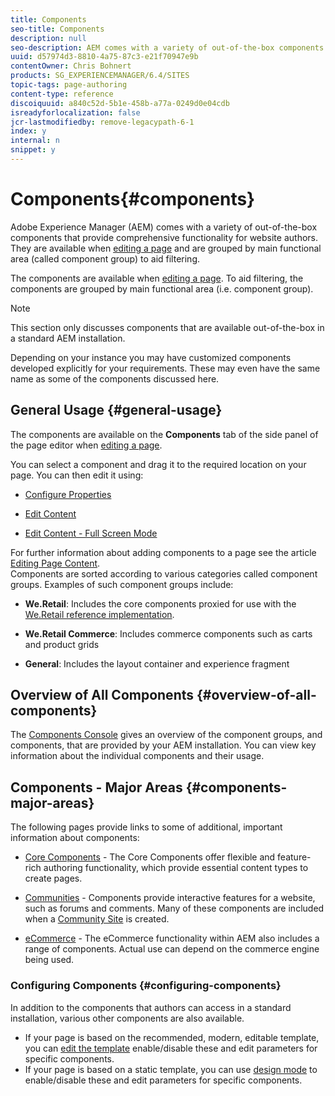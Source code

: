 ```yaml
---
title: Components
seo-title: Components
description: null
seo-description: AEM comes with a variety of out-of-the-box components that provide comprehensive functionality for website authors
uuid: d57974d3-8810-4a75-87c3-e21f70947e9b
contentOwner: Chris Bohnert
products: SG_EXPERIENCEMANAGER/6.4/SITES
topic-tags: page-authoring
content-type: reference
discoiquuid: a840c52d-5b1e-458b-a77a-0249d0e04cdb
isreadyforlocalization: false
jcr-lastmodifiedby: remove-legacypath-6-1
index: y
internal: n
snippet: y
---
```


# Components{#components}

Adobe Experience Manager (AEM) comes with a variety of out-of-the-box components that provide comprehensive functionality for website authors. They are available when [editing a page](../../authoring/using/editing-content.md) and are grouped by main functional area (called component group) to aid filtering.

The components are available when [editing a page](../../authoring/using/editing-content.md). To aid filtering, the components are grouped by main functional area (i.e. component group).

>[!NOTE]
>
>This section only discusses components that are available out-of-the-box in a standard AEM installation.
>
>Depending on your instance you may have customized components developed explicitly for your requirements. These may even have the same name as some of the components discussed here.

## General Usage {#general-usage}

The components are available on the **Components** tab of the side panel of the page editor when [editing a page](../../authoring/using/editing-content.md).

You can select a component and drag it to the required location on your page. You can then edit it using:

* [Configure Properties](../../authoring/using/editing-page-properties.md)
* [Edit Content](../../authoring/using/editing-content.md)  

* [Edit Content - Full Screen Mode](../../authoring/using/editing-content.md#main-pars-title-31)

For further information about adding components to a page see the article [Editing Page Content](../../authoring/using/editing-content.md).  
Components are sorted according to various categories called component groups. Examples of such component groups include:

* **We.Retail**: Includes the core components proxied for use with the [We.Retail reference implementation](../../developing/using/we-retail.md).  

* **We.Retail Commerce**: Includes commerce components such as carts and product grids  

* **General**: Includes the layout container and experience fragment

## Overview of All Components {#overview-of-all-components}

The [Components Console](../../authoring/using/default-components-console.md) gives an overview of the component groups, and components, that are provided by your AEM installation. You can view key information about the individual components and their usage.

## Components - Major Areas {#components-major-areas}

The following pages provide links to some of additional, important information about components:

* [Core Components](/content/help/en/experience-manager/core-components/user-guide) - The Core Components offer flexible and feature-rich authoring functionality, which provide essential content types to create pages.  

* [Communities](/content/help/en/experience-manager/6-4/communities/using/author-communities) - Components provide interactive features for a website, such as forums and comments. Many of these components are included when a [Community Site](/content/help/en/experience-manager/6-4/communities/using/overview) is created.  

* [eCommerce](../../administering/using/ecommerce.md) - The eCommerce functionality within AEM also includes a range of components. Actual use can depend on the commerce engine being used.

### Configuring Components {#configuring-components}

In addition to the components that authors can access in a standard installation, various other components are also available.

* If your page is based on the recommended, modern, editable template, you can [edit the template](../../authoring/using/templates.md) enable/disable these and edit parameters for specific components.
* If your page is based on a static template, you can use [design mode](../../authoring/using/default-components-designmode.md#main-pars-title-3) to enable/disable these and edit parameters for specific components.

